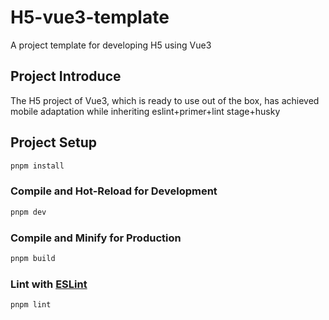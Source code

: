 # H5-vue3-template

A project template for developing H5 using Vue3

## Project Introduce

The H5 project of Vue3, which is ready to use out of the box, has achieved mobile adaptation while inheriting eslint+primer+lint stage+husky

## Project Setup

```sh
pnpm install
```

### Compile and Hot-Reload for Development

```sh
pnpm dev
```

### Compile and Minify for Production

```sh
pnpm build
```

### Lint with [ESLint](https://eslint.org/)

```sh
pnpm lint
```
